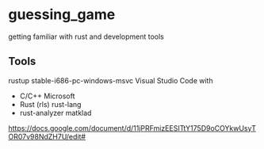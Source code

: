 # guessing_game
getting familiar with rust and development tools

## Tools
rustup stable-i686-pc-windows-msvc
Visual Studio Code with
* C/C++ Microsoft
* Rust (rls) rust-lang
* rust-analyzer matklad

https://docs.google.com/document/d/11jPRFmizEESITtY175D9oCOYkwUsyTOR07v98NdZH7U/edit#
